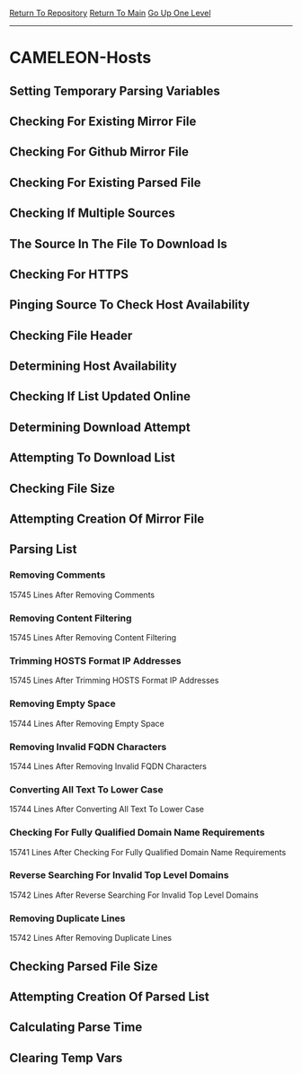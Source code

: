 [Return To Repository](https://github.com/deathbybandaid/piholeparser/)
[Return To Main](https://github.com/deathbybandaid/piholeparser/blob/master/RecentRunLogs/Mainlog.md)
[Go Up One Level](https://github.com/deathbybandaid/piholeparser/blob/master/RecentRunLogs/TopLevelScripts/30-Processing-Blacklists.md)
____________________________________
# CAMELEON-Hosts
## Setting Temporary Parsing Variables
## Checking For Existing Mirror File
## Checking For Github Mirror File
## Checking For Existing Parsed File
## Checking If Multiple Sources
## The Source In The File To Download Is
## Checking For HTTPS
## Pinging Source To Check Host Availability
## Checking File Header
## Determining Host Availability
## Checking If List Updated Online
## Determining Download Attempt
## Attempting To Download List
## Checking File Size
## Attempting Creation Of Mirror File
## Parsing List
### Removing Comments
15745 Lines After Removing Comments
### Removing Content Filtering
15745 Lines After Removing Content Filtering
### Trimming HOSTS Format IP Addresses
15745 Lines After Trimming HOSTS Format IP Addresses
### Removing Empty Space
15744 Lines After Removing Empty Space
### Removing Invalid FQDN Characters
15744 Lines After Removing Invalid FQDN Characters
### Converting All Text To Lower Case
15744 Lines After Converting All Text To Lower Case
### Checking For Fully Qualified Domain Name Requirements
15741 Lines After Checking For Fully Qualified Domain Name Requirements
### Reverse Searching For Invalid Top Level Domains
15742 Lines After Reverse Searching For Invalid Top Level Domains
### Removing Duplicate Lines
15742 Lines After Removing Duplicate Lines
## Checking Parsed File Size
## Attempting Creation Of Parsed List
## Calculating Parse Time
## Clearing Temp Vars
